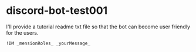 ﻿# discord-bot-test001

I'll provide a tutorial readme txt file so that the bot can become user friendly for the users.


`!DM _mensionRoles_ _yourMessage_`
